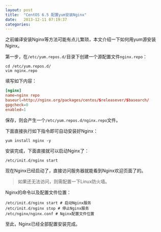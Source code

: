 ```yaml
---
layout: post
title:  "CentOS 6.5 配置yum安装Nginx"
date:   2013-12-11 07:19:37
categories: 
---
```

之前编译安装Nginx等方法可能有点儿繁琐，本文介绍一下如何用yum源安装Nginx。

第一步，在`/etc/yum.repos.d/`目录下创建一个源配置文件`nginx.repo`：
```
cd /etc/yum.repos.d/
vim nginx.repo
```

填写如下内容：
```conf
[nginx]
name=nginx repo
baseurl=http://nginx.org/packages/centos/$releasever/$basearch/
gpgcheck=0
enabled=1
```

保存，则会产生一个`/etc/yum.repos.d/nginx.repo`文件。

下面直接执行如下指令即可自动安装好Nginx：
```
yum install nginx -y
```
    
安装完成，下面直接就可以启动Nginx了：
```
/etc/init.d/nginx start
```

现在Nginx已经启动了，直接访问服务器就能看到Nginx欢迎页面了的。

> 如果还无法访问，则需配置一下Linux防火墙。

Nginx的命令以及配置文件位置：
```
/etc/init.d/nginx start # 启动Nginx服务
/etc/init.d/nginx stop # 停止Nginx服务
/etc/nginx/nginx.conf # Nginx配置文件位置
```
至此，Nginx已经全部配置安装完成。